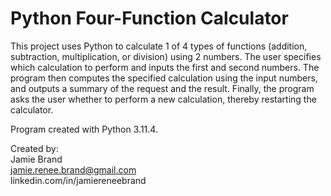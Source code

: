 # Python Four-Function Calculator

This project uses Python to calculate 1 of 4 types of functions (addition, subtraction, multiplication, or division) using 2 numbers. The user specifies which calculation to perform and inputs the first and second numbers. The program then computes the specified calculation using the input numbers, and outputs a summary of the request and the result. Finally, the program asks the user whether to perform a new calculation, thereby restarting the calculator. 

Program created with Python 3.11.4. 

Created by:  
Jamie Brand  
jamie.renee.brand@gmail.com  
linkedin.com/in/jamiereneebrand
